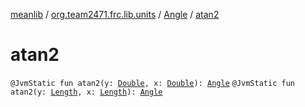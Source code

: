 [meanlib](../../index.md) / [org.team2471.frc.lib.units](../index.md) / [Angle](index.md) / [atan2](./atan2.md)

# atan2

`@JvmStatic fun atan2(y: `[`Double`](https://kotlinlang.org/api/latest/jvm/stdlib/kotlin/-double/index.html)`, x: `[`Double`](https://kotlinlang.org/api/latest/jvm/stdlib/kotlin/-double/index.html)`): `[`Angle`](index.md)
`@JvmStatic fun atan2(y: `[`Length`](../-length/index.md)`, x: `[`Length`](../-length/index.md)`): `[`Angle`](index.md)